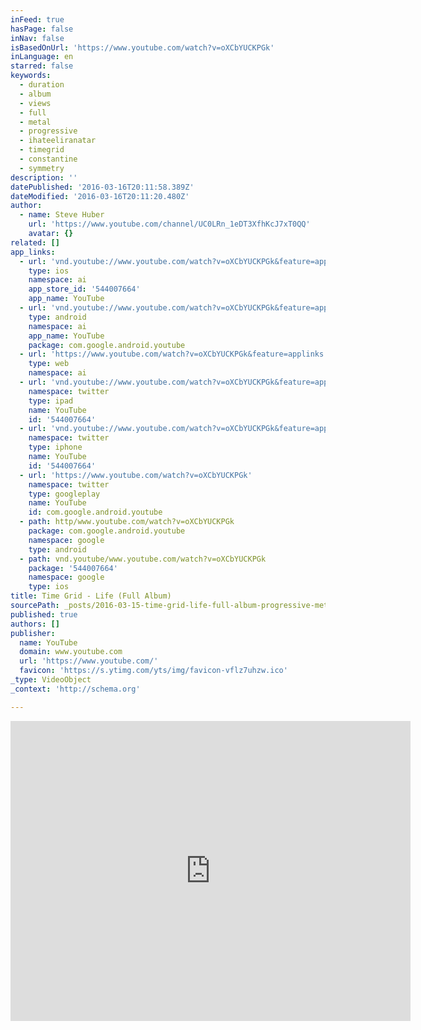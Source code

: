 ```yaml
---
inFeed: true
hasPage: false
inNav: false
isBasedOnUrl: 'https://www.youtube.com/watch?v=oXCbYUCKPGk'
inLanguage: en
starred: false
keywords:
  - duration
  - album
  - views
  - full
  - metal
  - progressive
  - ihateeliranatar
  - timegrid
  - constantine
  - symmetry
description: ''
datePublished: '2016-03-16T20:11:58.389Z'
dateModified: '2016-03-16T20:11:20.480Z'
author:
  - name: Steve Huber
    url: 'https://www.youtube.com/channel/UC0LRn_1eDT3XfhKcJ7xT0QQ'
    avatar: {}
related: []
app_links:
  - url: 'vnd.youtube://www.youtube.com/watch?v=oXCbYUCKPGk&feature=applinks'
    type: ios
    namespace: ai
    app_store_id: '544007664'
    app_name: YouTube
  - url: 'vnd.youtube://www.youtube.com/watch?v=oXCbYUCKPGk&feature=applinks'
    type: android
    namespace: ai
    app_name: YouTube
    package: com.google.android.youtube
  - url: 'https://www.youtube.com/watch?v=oXCbYUCKPGk&feature=applinks'
    type: web
    namespace: ai
  - url: 'vnd.youtube://www.youtube.com/watch?v=oXCbYUCKPGk&feature=applinks'
    namespace: twitter
    type: ipad
    name: YouTube
    id: '544007664'
  - url: 'vnd.youtube://www.youtube.com/watch?v=oXCbYUCKPGk&feature=applinks'
    namespace: twitter
    type: iphone
    name: YouTube
    id: '544007664'
  - url: 'https://www.youtube.com/watch?v=oXCbYUCKPGk'
    namespace: twitter
    type: googleplay
    name: YouTube
    id: com.google.android.youtube
  - path: http/www.youtube.com/watch?v=oXCbYUCKPGk
    package: com.google.android.youtube
    namespace: google
    type: android
  - path: vnd.youtube/www.youtube.com/watch?v=oXCbYUCKPGk
    package: '544007664'
    namespace: google
    type: ios
title: Time Grid - Life (Full Album)
sourcePath: _posts/2016-03-15-time-grid-life-full-album-progressive-metal.md
published: true
authors: []
publisher:
  name: YouTube
  domain: www.youtube.com
  url: 'https://www.youtube.com/'
  favicon: 'https://s.ytimg.com/yts/img/favicon-vflz7uhzw.ico'
_type: VideoObject
_context: 'http://schema.org'

---
```

<iframe src="https://cdn.embedly.com/widgets/media.html?src=https%3A%2F%2Fwww.youtube.com%2Fembed%2FoXCbYUCKPGk%3Ffeature%3Doembed&amp;url=https%3A%2F%2Fwww.youtube.com%2Fwatch%3Fv%3DoXCbYUCKPGk&amp;image=https%3A%2F%2Fi.ytimg.com%2Fvi%2FoXCbYUCKPGk%2Fhqdefault.jpg&amp;key=b7d04c9b404c499eba89ee7072e1c4f7&amp;type=text%2Fhtml&amp;schema=youtube" width="640" height="480" scrolling="no" frameborder="0" allowfullscreen="allowfullscreen" style=""></iframe>
